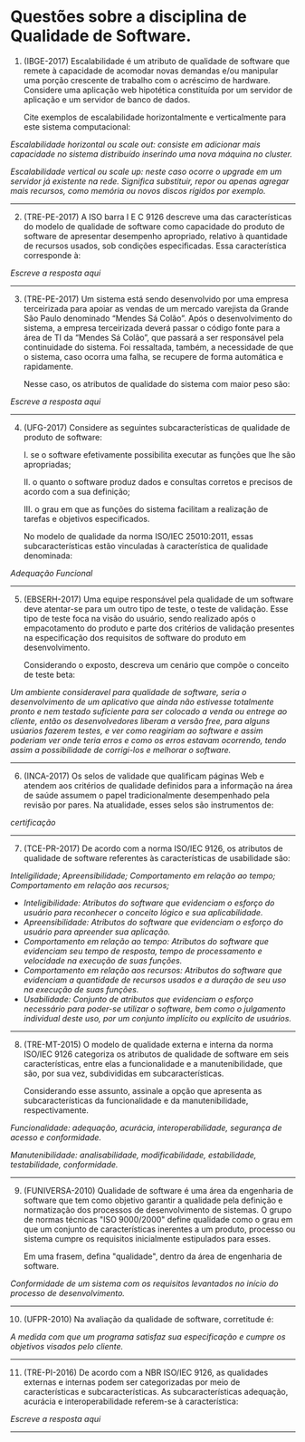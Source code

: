 # Questões sobre a disciplina de Qualidade de Software.

1. (IBGE-2017) Escalabilidade é um atributo de qualidade de software que remete à capacidade de acomodar novas demandas e/ou 
manipular uma porção crescente de trabalho com o acréscimo de hardware. 
Considere uma aplicação web hipotética constituída por um servidor de aplicação e um servidor de banco de dados.

    Cite exemplos de escalabilidade horizontalmente e verticalmente para este sistema computacional:

_Escalabilidade horizontal ou scale out: consiste em adicionar mais capacidade no sistema distribuído inserindo uma nova máquina no cluster._

_Escalabilidade vertical ou scale up: neste caso ocorre o upgrade em um servidor já existente na rede. Significa substituir, repor ou apenas agregar mais recursos, como memória ou novos discos rígidos por exemplo._

---

2. (TRE-PE-2017) A ISO barra I E C 9126 descreve uma das características do modelo de qualidade de software como capacidade do 
produto de software de apresentar desempenho apropriado, relativo à quantidade de recursos usados, sob condições especificadas. 
Essa característica corresponde à:

_Escreve a resposta aqui_

---

3. (TRE-PE-2017) Um sistema está sendo desenvolvido por uma empresa terceirizada para apoiar as vendas de um mercado varejista 
da Grande São Paulo denominado “Mendes Sá Colão”. Após o desenvolvimento do sistema, a empresa terceirizada deverá passar o 
código fonte para a área de TI da “Mendes Sá Colão”, que passará a ser responsável pela continuidade do sistema. 
Foi ressaltada, também, a necessidade de que o sistema, caso ocorra uma falha, se recupere de forma automática e rapidamente.
    
    Nesse caso, os atributos de qualidade do sistema com maior peso são: 

_Escreve a resposta aqui_

---

4. (UFG-2017) Considere as seguintes subcaracterísticas de qualidade de produto de software:

    I. se o software efetivamente possibilita executar as funções que lhe são apropriadas;

    II. o quanto o software produz dados e consultas corretos e precisos de acordo com a sua definição;

    III. o grau em que as funções do sistema facilitam a realização de tarefas e objetivos especificados.

    No modelo de qualidade da norma ISO/IEC 25010:2011, essas subcaracterísticas estão vinculadas à característica de
    qualidade denominada:

_Adequação Funcional_

---

5. (EBSERH-2017) Uma equipe responsável pela qualidade de um software deve atentar-se para um outro tipo de teste, 
o teste de validação. Esse tipo de teste foca na visão do usuário, sendo realizado após o empacotamento do produto e parte 
dos critérios de validação presentes na especificação dos requisitos de software do produto em desenvolvimento. 

    Considerando o exposto, descreva um cenário que compõe o conceito de teste beta:

_Um ambiente consideravel para qualidade de software, seria o desenvolvimento de um aplicativo que ainda não estivesse totalmente pronto e nem testado suficiente para ser colocado a venda ou entrege ao cliente, então os desenvolvedores liberam a versão free, para alguns usúarios fazerem testes, e ver como reagiriam ao software e assim poderiam ver onde teria erros e como os erros estavam ocorrendo, tendo assim a possibilidade de corrigi-los e melhorar o software._
    
--- 

6. (INCA-2017) Os selos de validade que qualificam páginas Web e atendem aos critérios de qualidade definidos para a informação 
na área de saúde assumem o papel tradicionalmente desempenhado pela revisão por pares. Na atualidade, esses selos são 
instrumentos de:

_certificação_

---

7. (TCE-PR-2017) De acordo com a norma ISO/IEC 9126, os atributos de qualidade de software referentes às características 
de usabilidade são:

_Inteligilidade; Apreensibilidade; Comportamento em relação ao tempo; Comportamento em relação aos recursos;_
  
- _Inteligibilidade: Atributos do software que evidenciam o esforço do usuário para reconhecer o conceito lógico e sua aplicabilidade._
- _Apreensibilidade: Atributos do software que evidenciam o esforço do usuário para apreender sua aplicação._
- _Comportamento em relação ao tempo: Atributos do software que evidenciam seu tempo de resposta, tempo de processamento e velocidade na execução de suas funções._
- _Comportamento em relação aos recursos: Atributos do software que evidenciam a quantidade de recursos usados e a duração de seu uso na execução de suas funções._
- _Usabilidade: Conjunto de atributos que evidenciam o esforço necessário para poder-se utilizar o software, bem como o julgamento individual deste uso, por um conjunto implícito ou explícito de usuários._

---

8. (TRE-MT-2015) O modelo de qualidade externa e interna da norma ISO/IEC 9126 categoriza os atributos de qualidade
de software em seis características, entre elas a funcionalidade e a manutenibilidade, que são, por sua vez, 
subdivididas em subcaracterísticas. 

    Considerando esse assunto, assinale a opção que apresenta as subcaracterísticas da funcionalidade e da manutenibilidade, 
    respectivamente.

_Funcionalidade: adequação, acurácia, interoperabilidade, segurança de acesso e conformidade._

_Manutenibilidade: analisabilidade, modificabilidade, estabilidade, testabilidade, conformidade._

---

9. (FUNIVERSA-2010) Qualidade de software é uma área da engenharia de software que tem como objetivo garantir a
qualidade pela definição e normatização dos processos de desenvolvimento de sistemas. O grupo de normas
técnicas "ISO 9000/2000" define qualidade como o grau em que um conjunto de características inerentes a um 
produto, processo ou sistema cumpre os requisitos inicialmente estipulados para esses. 

    Em uma frasem, defina "qualidade", dentro da área de engenharia de software.

_Conformidade de um sistema com os requisitos levantados no início do processo de desenvolvimento._

---

10. (UFPR-2010) Na avaliação da qualidade de software, corretitude é:

_A medida com que um programa satisfaz sua especificação e cumpre os objetivos visados pelo cliente._

---

11. (TRE-PI-2016) De acordo com a NBR ISO/IEC 9126, as qualidades externas e internas podem ser categorizadas por meio
 de características e subcaracterísticas. As subcaracterísticas adequação, acurácia e interoperabilidade referem-se à característica:

_Escreve a resposta aqui_

---

